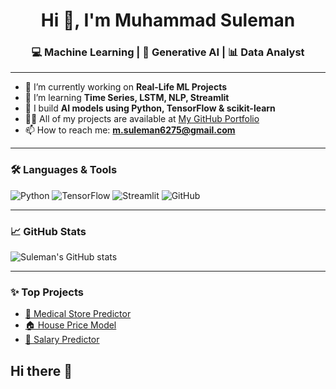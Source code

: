 <h1 align="center">Hi 👋, I'm Muhammad Suleman</h1>
<h3 align="center">💻 Machine Learning | 🤖 Generative AI | 📊 Data Analyst</h3>

---

- 🔭 I’m currently working on **Real-Life ML Projects**
- 🌱 I’m learning **Time Series, LSTM, NLP, Streamlit**
- 🧠 I build **AI models using Python, TensorFlow & scikit-learn**
- 👨‍💻 All of my projects are available at [My GitHub Portfolio](https://github.com/MuhammadSulemanAi6275)
- 📫 How to reach me: **m.suleman6275@gmail.com**

---

### 🛠️ Languages & Tools
![Python](https://img.shields.io/badge/Python-3776AB?style=flat&logo=python&logoColor=white)
![TensorFlow](https://img.shields.io/badge/TensorFlow-FF6F00?style=flat&logo=tensorflow&logoColor=white)
![Streamlit](https://img.shields.io/badge/Streamlit-FF4B4B?style=flat&logo=streamlit&logoColor=white)
![GitHub](https://img.shields.io/badge/GitHub-181717?style=flat&logo=github&logoColor=white)

---

### 📈 GitHub Stats
![Suleman's GitHub stats](https://github-readme-stats.vercel.app/api?username=MuhammadSulemanAi6275&show_icons=true&theme=dark)

---

### ✨ Top Projects
- [🏥 Medical Store Predictor](https://github.com/MuhammadSulemanAi6275/medical-store-predictor)
- [🏠 House Price Model](https://github.com/MuhammadSulemanAi6275/House_price_prediction)
- [💼 Salary Predictor](https://github.com/MuhammadSulemanAi6275/salary-prediction-app-By-Suleman)

## Hi there 👋

<!--
**MuhammadSulemanAi6275/MuhammadSulemanAi6275** is a ✨ _special_ ✨ repository because its `README.md` (this file) appears on your GitHub profile.

Here are some ideas to get you started:

- 🔭 I’m currently working on ...
- 🌱 I’m currently learning ...
- 👯 I’m looking to collaborate on ...
- 🤔 I’m looking for help with ...
- 💬 Ask me about ...
- 📫 How to reach me: ...
- 😄 Pronouns: ...
- ⚡ Fun fact: ...
-->
